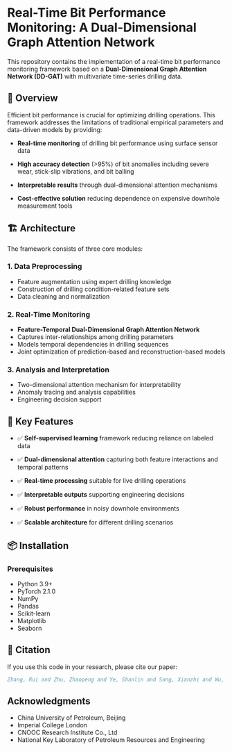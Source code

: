 # Real-Time Bit Performance Monitoring: A Dual-Dimensional Graph Attention Network



This repository contains the implementation of a real-time bit performance monitoring framework based on a **Dual-Dimensional Graph Attention Network (DD-GAT)** with multivariate time-series drilling data.



## 🎯 Overview

Efficient bit performance is crucial for optimizing drilling operations. This framework addresses the limitations of traditional empirical parameters and data-driven models by providing:

- **Real-time monitoring** of drilling bit performance using surface sensor data

- **High accuracy detection** (>95%) of bit anomalies including severe wear, stick-slip vibrations, and bit balling

- **Interpretable results** through dual-dimensional attention mechanisms

- **Cost-effective solution** reducing dependence on expensive downhole measurement tools

  

## 🏗️ Architecture

The framework consists of three core modules:

### 1. Data Preprocessing

- Feature augmentation using expert drilling knowledge
- Construction of drilling condition-related feature sets
- Data cleaning and normalization

### 2. Real-Time Monitoring  

- **Feature-Temporal Dual-Dimensional Graph Attention Network**
- Captures inter-relationships among drilling parameters
- Models temporal dependencies in drilling sequences
- Joint optimization of prediction-based and reconstruction-based models

### 3. Analysis and Interpretation

- Two-dimensional attention mechanism for interpretability
- Anomaly tracing and analysis capabilities
- Engineering decision support

## 🚀 Key Features

- ✅ **Self-supervised learning** framework reducing reliance on labeled data

- ✅ **Dual-dimensional attention** capturing both feature interactions and temporal patterns

- ✅ **Real-time processing** suitable for live drilling operations

- ✅ **Interpretable outputs** supporting engineering decisions

- ✅ **Robust performance** in noisy downhole environments

- ✅ **Scalable architecture** for different drilling scenarios

  

## 📦 Installation

### Prerequisites

- Python 3.9+
- PyTorch 2.1.0
- NumPy
- Pandas
- Scikit-learn
- Matplotlib
- Seaborn

## 

## 📄 Citation

If you use this code in your research, please cite our paper:

```bibtex
Zhang, Rui and Zhu, Zhaopeng and Ye, Shanlin and Song, Xianzhi and Wu, Yi and Li, Bingxuan and Liu, Haotian and Bijeljic, Branko and Blunt, Martin J. "Real-Time Bit Performance Monitoring: A Dual-Dimensional Graph Attention Network with Multivariate Time-Series Data." Paper presented at the SPE Annual Technical Conference and Exhibition, Houston, TX, USA, October 2025.
```



## Acknowledgments

- China University of Petroleum, Beijing
- Imperial College London
- CNOOC Research Institute Co., Ltd
- National Key Laboratory of Petroleum Resources and Engineering

